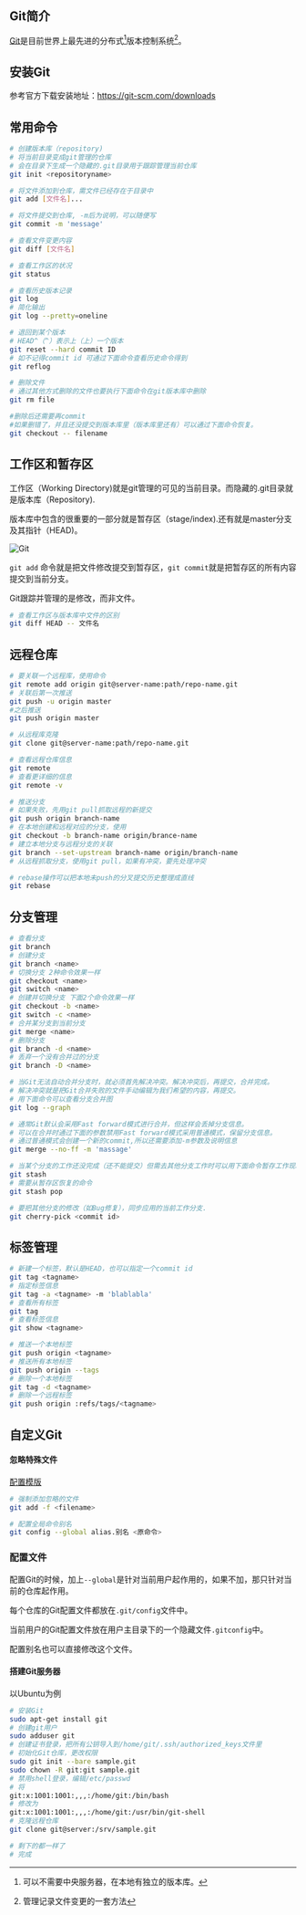 ## Git简介

[Git](https://git-scm.com/)是目前世界上最先进的分布式[^1]版本控制系统[^2]。

## 安装Git

参考官方下载安装地址：https://git-scm.com/downloads

## 常用命令

```bash
# 创建版本库（repository)
# 将当前目录变成git管理的仓库
# 会在目录下生成一个隐藏的.git目录用于跟踪管理当前仓库
git init <repositoryname>

# 将文件添加到仓库，需文件已经存在于目录中
git add [文件名]...

# 将文件提交到仓库, -m后为说明，可以随便写
git commit -m 'message'

# 查看文件变更内容
git diff [文件名]

# 查看工作区的状况
git status

# 查看历史版本记录
git log
# 简化输出
git log --pretty=oneline

# 退回到某个版本
# HEAD^（^）表示上（上）一个版本
git reset --hard commit ID
# 如不记得commit id 可通过下面命令查看历史命令得到
git reflog

# 删除文件
# 通过其他方式删除的文件也要执行下面命令在git版本库中删除
git rm file

#删除后还需要再commit
#如果删错了，并且还没提交到版本库里（版本库里还有）可以通过下面命令恢复。
git checkout -- filename
```

## 工作区和暂存区

工作区（Working Directory)就是git管理的可见的当前目录。而隐藏的.git目录就是版本库（Repository).

版本库中包含的很重要的一部分就是暂存区（stage/index).还有就是master分支及其指针（HEAD)。

![Git](https://www.liaoxuefeng.com/files/attachments/919020037470528/0)

`git add` 命令就是把文件修改提交到暂存区，`git commit`就是把暂存区的所有内容提交到当前分支。

Git跟踪并管理的是修改，而非文件。

```bash
# 查看工作区与版本库中文件的区别
git diff HEAD -- 文件名
```

## 远程仓库

```bash
# 要关联一个远程库，使用命令
git remote add origin git@server-name:path/repo-name.git
# 关联后第一次推送
git push -u origin master
#之后推送
git push origin master

# 从远程库克隆
git clone git@server-name:path/repo-name.git

# 查看远程仓库信息
git remote
# 查看更详细的信息
git remote -v

# 推送分支
# 如果失败，先用git pull抓取远程的新提交
git push origin branch-name
# 在本地创建和远程对应的分支，使用
git checkout -b branch-name origin/brance-name
# 建立本地分支与远程分支的关联
git branch --set-upstream branch-name origin/branch-name
# 从远程抓取分支，使用git pull，如果有冲突，要先处理冲突

# rebase操作可以把本地未push的分叉提交历史整理成直线
git rebase

```

## 分支管理

```bash
# 查看分支
git branch
# 创建分支
git branch <name>
# 切换分支 2种命令效果一样
git checkout <name> 
git switch <name>
# 创建并切换分支 下面2个命令效果一样
git checkout -b <name> 
git switch -c <name>
# 合并某分支到当前分支
git merge <name>
# 删除分支
git branch -d <name>
# 丢弃一个没有合并过的分支
git branch -D <name>

# 当Git无法自动合并分支时，就必须首先解决冲突。解决冲突后，再提交，合并完成。
# 解决冲突就是把Git合并失败的文件手动编辑为我们希望的内容，再提交。
# 用下面命令可以查看分支合并图
git log --graph

# 通常Git默认会采用Fast forward模式进行合并，但这样会丢掉分支信息。
# 可以在合并时通过下面的参数禁用Fast forward模式采用普通模式，保留分支信息。
# 通过普通模式会创建一个新的commit,所以还需要添加-m参数及说明信息
git merge --no-ff -m 'massage'

# 当某个分支的工作还没完成（还不能提交）但需去其他分支工作时可以用下面命令暂存工作现场
git stash
# 需要从暂存区恢复的命令
git stash pop

# 要把其他分支的修改（如Bug修复），同步应用的当前工作分支.
git cherry-pick <commit id>
```

## 标签管理

```bash
# 新建一个标签，默认是HEAD，也可以指定一个commit id
git tag <tagname>
# 指定标签信息
git tag -a <tagname> -m 'blablabla'
# 查看所有标签
git tag
# 查看标签信息
git show <tagname>

# 推送一个本地标签
git push origin <tagname>
# 推送所有本地标签
git push origin --tags
# 删除一个本地标签
git tag -d <tagname>
# 删除一个远程标签
git push origin :refs/tags/<tagname>
```

## 自定义Git

#### 忽略特殊文件

[配置模版](https://github.com/github/gitignore)

```bash
# 强制添加忽略的文件
git add -f <filename>

# 配置全局命令别名
git config --global alias.别名 <原命令>
```

### 配置文件

配置Git的时候，加上`--global`是针对当前用户起作用的，如果不加，那只针对当前的仓库起作用。

每个仓库的Git配置文件都放在`.git/config`文件中。

当前用户的Git配置文件放在用户主目录下的一个隐藏文件`.gitconfig`中。

配置别名也可以直接修改这个文件。

#### 搭建Git服务器

以Ubuntu为例

```bash
# 安装Git
sudo apt-get install git
# 创建git用户
sudo adduser git
# 创建证书登录，把所有公钥导入到/home/git/.ssh/authorized_keys文件里
# 初始化Git仓库，更改权限
sudo git init --bare sample.git
sudo chown -R git:git sample.git
# 禁用shell登录，编辑/etc/passwd
# 将
git:x:1001:1001:,,,:/home/git:/bin/bash
# 修改为
git:x:1001:1001:,,,:/home/git:/usr/bin/git-shell
# 克隆远程仓库
git clone git@server:/srv/sample.git

# 剩下的都一样了
# 完成


```



[^1]:可以不需要中央服务器，在本地有独立的版本库。
[^2]:管理记录文件变更的一套方法




